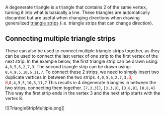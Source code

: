 A degenerate triangle is a triangle that contains 2 of the same vertex, turning it into what is basically a line. These triangles are automatically discarded but are useful when changing directions when drawing generalized [triangle strips](Triangle%20Strip.md) (i.e. triangle strips that can change direction).

## Connecting multiple triangle strips 
These can also be used to connect multiple triangle strips together, as they can be used to connect the last vertex of one strip to the first vertex of the next strip.
In the example below, the first triangle strip can be drawn using: `4,0,5,6,2,7,3`. 
The second triangle strip can be drawn using: `8,4,9,5,10,6,11,7`.
To connect these 2 strips, we need to simply insert two duplicate vertices in between the two strips.
`4,0,5,6,2,7,3,`<span style="color: red">3, 8,</span>`8,4,9,5,10,6,11,7`
This results in 4 degenerate triangles in between the two strips, connecting them together. 
`[7,3,3]]`, `[3,3,8]`, `[3,8,8]`, `[8,8,4]`
This way the first strip ends in the vertex 3 and the next strip starts with the vertex 8. 

![[TriangleStripMultiple.png]]

